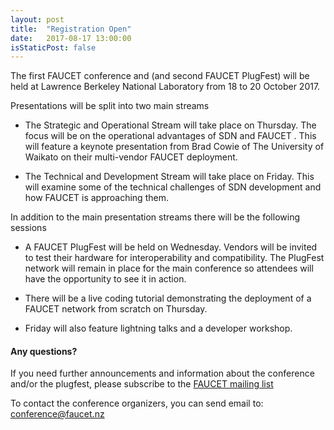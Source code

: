 ```yaml
---
layout: post
title:  "Registration Open"
date:   2017-08-17 13:00:00
isStaticPost: false
---
```

The first FAUCET conference and (and second FAUCET PlugFest) will be held at Lawrence Berkeley National Laboratory from 18 to 20 October 2017.

Presentations will be split into two main streams

* The Strategic and Operational Stream will take place on Thursday. The focus will be on the operational advantages of SDN and FAUCET . This will feature a keynote presentation from Brad Cowie of The University of Waikato on their multi-vendor FAUCET deployment.

* The Technical and Development Stream will take place on Friday. This will examine some of the technical challenges of SDN development and how FAUCET is approaching them.

In addition to the main presentation streams there will be the following sessions

* A FAUCET PlugFest will be held on Wednesday. Vendors will be invited to test their hardware for interoperability and compatibility. The PlugFest network will remain in place for the main conference so attendees will have the opportunity to see it in action.

* There will be a live coding tutorial demonstrating the deployment of a FAUCET network from scratch on Thursday.

* Friday will also feature lightning talks and a developer workshop.

#### Any questions?

If you need further announcements and information about the conference and/or the plugfest, please subscribe to the [FAUCET mailing list](https://lists.geant.org/sympa/arc/faucet-users)

To contact the conference organizers, you can send email to: [conference@faucet.nz](mailto:conference@faucet.nz)
